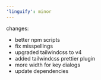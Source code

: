 ```yaml
---
'linguify': minor
---
```


changes:
 * better npm scripts
 * fix misspellings
 * upgraded tailwindcss to v4
 * added tailwindcss prettier plugin
 * more width for key dialogs
 * update dependencies
